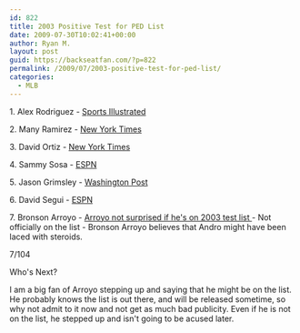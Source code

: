 ```yaml
---
id: 822
title: 2003 Positive Test for PED List
date: 2009-07-30T10:02:41+00:00
author: Ryan M.
layout: post
guid: https://backseatfan.com/?p=822
permalink: /2009/07/2003-positive-test-for-ped-list/
categories:
  - MLB
---
```


<div class="entry">
  <p>
    1. Alex Rodriguez - <a href="http://sportsillustrated.cnn.com/2009/baseball/mlb/02/07/alex-rodriguez-steroids/">Sports Illustrated</a>
  </p>

  <p>
    2. Many Ramirez - <a href="http://www.nytimes.com/auth/login?URI=/2009/07/31/sports/baseball/31doping.html&#038;OQ=_rQ3D5Q26hp&#038;REFUSE_COOKIE_ERROR=SHOW_ERROR">New York Times</a>
  </p>

  <p>
    3. David Ortiz - <a href="http://www.nytimes.com/auth/login?URI=/2009/07/31/sports/baseball/31doping.html&#038;OQ=_rQ3D5Q26hp&#038;REFUSE_COOKIE_ERROR=SHOW_ERROR">New York Times</a>
  </p>

  <p>
    4. Sammy Sosa - <a href="http://sports.espn.go.com/mlb/news/story?id=4264062">ESPN</a>
  </p>

  <p>
    5. Jason Grimsley - <a href="http://www.washingtonpost.com/wp-dyn/content/article/2006/06/07/AR2006060701480.html">Washington Post</a>
  </p>

  <p>
    6. David Segui - <a href="http://sports.espn.go.com/mlb/news/story?id=3098571">ESPN</a>
  </p>

  <p>
    7. Bronson Arroyo - <a href="http://sports.espn.go.com/mlb/news/story?id=4368436">Arroyo not surprised if he's on 2003 test list </a>- Not officially on the list - Bronson Arroyo believes that Andro might have been laced with steroids.
  </p>

  <p>
    7/104
  </p>

  <p>
    Who's Next?
  </p>

  <p>
    I am a big fan of Arroyo stepping up and saying that he might be on the list. He probably knows the list is out there, and will be released sometime, so why not admit to it now and not get as much bad publicity. Even if he is not on the list, he stepped up and isn't going to be acused later.
  </p>
</div>
